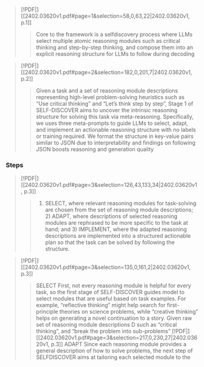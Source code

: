 > [!PDF|] [[2402.03620v1.pdf#page=1&selection=58,0,63,22|2402.03620v1, p.1]]
> > Core to the framework is a selfdiscovery process where LLMs select multiple atomic reasoning modules such as critical thinking and step-by-step thinking, and compose them into an explicit reasoning structure for LLMs to follow during decoding
> 
> 

> [!PDF|] [[2402.03620v1.pdf#page=2&selection=182,0,201,7|2402.03620v1, p.2]]
> > Given a task and a set of reasoning module descriptions representing high-level problem-solving heuristics such as “Use critical thinking” and “Let’s think step by step”, Stage 1 of SELF-DISCOVER aims to uncover the intrinsic reasoning structure for solving this task via meta-reasoning. Specifically, we uses three meta-prompts to guide LLMs to select, adapt, and implement an actionable reasoning structure with no labels or training required. We format the structure in key-value pairs similar to JSON due to interpretability and findings on following JSON boosts reasoning and generation quality

### Steps
> [!PDF|] [[2402.03620v1.pdf#page=3&selection=126,43,133,34|2402.03620v1, p.3]]
> > 1) SELECT, where relevant reasoning modules for task-solving are chosen from the set of reasoning module descriptions; 2) ADAPT, where descriptions of selected reasoning modules are rephrased to be more specific to the task at hand; and 3) IMPLEMENT, where the adapted reasoning descriptions are implemented into a structured actionable plan so that the task can be solved by following the structure.

> [!PDF|] [[2402.03620v1.pdf#page=3&selection=135,0,161,2|2402.03620v1, p.3]]
> > SELECT First, not every reasoning module is helpful for every task, so the first stage of SELF-DISCOVER guides model to select modules that are useful based on task examples. For example, “reflective thinking” might help search for first-principle theories on science problems, while “creative thinking” helps on generating a novel continuation to a story. Given raw set of reasoning module descriptions D such as “critical thinking”, and “break the problem into sub-problems” 
> [!PDF|] [[2402.03620v1.pdf#page=3&selection=217,0,230,27|2402.03620v1, p.3]]
> > ADAPT Since each reasoning module provides a general description of how to solve problems, the next step of SELFDISCOVER aims at tailoring each selected module to the 
> 
> 

